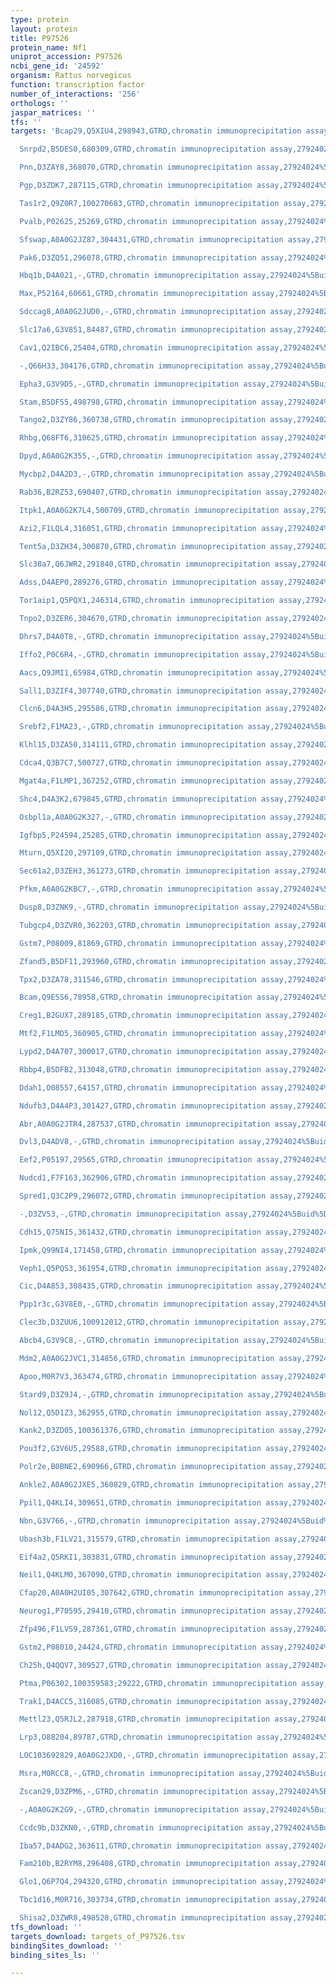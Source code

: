 ```yaml
---
type: protein
layout: protein
title: P97526
protein_name: Nf1
uniprot_accession: P97526
ncbi_gene_id: '24592'
organism: Rattus norvegicus
function: transcription factor
number_of_interactions: '256'
orthologs: ''
jaspar_matrices: ''
tfs: ''
targets: 'Bcap29,Q5XIU4,298943,GTRD,chromatin immunoprecipitation assay,27924024%5Buid%5D,No

  Snrpd2,B5DES0,680309,GTRD,chromatin immunoprecipitation assay,27924024%5Buid%5D,No

  Pnn,D3ZAY8,368070,GTRD,chromatin immunoprecipitation assay,27924024%5Buid%5D,No

  Pgp,D3ZDK7,287115,GTRD,chromatin immunoprecipitation assay,27924024%5Buid%5D,No

  Tas1r2,Q9Z0R7,100270683,GTRD,chromatin immunoprecipitation assay,27924024%5Buid%5D,No

  Pvalb,P02625,25269,GTRD,chromatin immunoprecipitation assay,27924024%5Buid%5D,No

  Sfswap,A0A0G2JZ87,304431,GTRD,chromatin immunoprecipitation assay,27924024%5Buid%5D,No

  Pak6,D3ZQ51,296078,GTRD,chromatin immunoprecipitation assay,27924024%5Buid%5D,No

  Hbq1b,D4A021,-,GTRD,chromatin immunoprecipitation assay,27924024%5Buid%5D,No

  Max,P52164,60661,GTRD,chromatin immunoprecipitation assay,27924024%5Buid%5D,No

  Sdccag8,A0A0G2JUD0,-,GTRD,chromatin immunoprecipitation assay,27924024%5Buid%5D,No

  Slc17a6,G3V851,84487,GTRD,chromatin immunoprecipitation assay,27924024%5Buid%5D,No

  Cav1,Q2IBC6,25404,GTRD,chromatin immunoprecipitation assay,27924024%5Buid%5D,No

  -,Q66H33,304176,GTRD,chromatin immunoprecipitation assay,27924024%5Buid%5D,No

  Epha3,G3V9D5,-,GTRD,chromatin immunoprecipitation assay,27924024%5Buid%5D,No

  Stam,B5DF55,498798,GTRD,chromatin immunoprecipitation assay,27924024%5Buid%5D,No

  Tango2,D3ZY86,360738,GTRD,chromatin immunoprecipitation assay,27924024%5Buid%5D,No

  Rhbg,Q68FT6,310625,GTRD,chromatin immunoprecipitation assay,27924024%5Buid%5D,No

  Dpyd,A0A0G2K355,-,GTRD,chromatin immunoprecipitation assay,27924024%5Buid%5D,No

  Mycbp2,D4A2D3,-,GTRD,chromatin immunoprecipitation assay,27924024%5Buid%5D,No

  Rab36,B2RZ53,690407,GTRD,chromatin immunoprecipitation assay,27924024%5Buid%5D,No

  Itpk1,A0A0G2K7L4,500709,GTRD,chromatin immunoprecipitation assay,27924024%5Buid%5D,No

  Azi2,F1LQL4,316051,GTRD,chromatin immunoprecipitation assay,27924024%5Buid%5D,No

  Tent5a,D3ZH34,300870,GTRD,chromatin immunoprecipitation assay,27924024%5Buid%5D,No

  Slc38a7,Q6JWR2,291840,GTRD,chromatin immunoprecipitation assay,27924024%5Buid%5D,No

  Adss,D4AEP0,289276,GTRD,chromatin immunoprecipitation assay,27924024%5Buid%5D,No

  Tor1aip1,Q5PQX1,246314,GTRD,chromatin immunoprecipitation assay,27924024%5Buid%5D,No

  Tnpo2,D3ZER6,304670,GTRD,chromatin immunoprecipitation assay,27924024%5Buid%5D,No

  Dhrs7,D4A0T8,-,GTRD,chromatin immunoprecipitation assay,27924024%5Buid%5D,No

  Iffo2,P0C6R4,-,GTRD,chromatin immunoprecipitation assay,27924024%5Buid%5D,No

  Aacs,Q9JMI1,65984,GTRD,chromatin immunoprecipitation assay,27924024%5Buid%5D,No

  Sall1,D3ZIF4,307740,GTRD,chromatin immunoprecipitation assay,27924024%5Buid%5D,No

  Clcn6,D4A3H5,295586,GTRD,chromatin immunoprecipitation assay,27924024%5Buid%5D,No

  Srebf2,F1MA23,-,GTRD,chromatin immunoprecipitation assay,27924024%5Buid%5D,No

  Klhl15,D3ZA50,314111,GTRD,chromatin immunoprecipitation assay,27924024%5Buid%5D,No

  Cdca4,Q3B7C7,500727,GTRD,chromatin immunoprecipitation assay,27924024%5Buid%5D,No

  Mgat4a,F1LMP1,367252,GTRD,chromatin immunoprecipitation assay,27924024%5Buid%5D,No

  Shc4,D4A3K2,679845,GTRD,chromatin immunoprecipitation assay,27924024%5Buid%5D,No

  Osbpl1a,A0A0G2K327,-,GTRD,chromatin immunoprecipitation assay,27924024%5Buid%5D,No

  Igfbp5,P24594,25285,GTRD,chromatin immunoprecipitation assay,27924024%5Buid%5D,No

  Mturn,Q5XI20,297109,GTRD,chromatin immunoprecipitation assay,27924024%5Buid%5D,No

  Sec61a2,D3ZEH3,361273,GTRD,chromatin immunoprecipitation assay,27924024%5Buid%5D,No

  Pfkm,A0A0G2KBC7,-,GTRD,chromatin immunoprecipitation assay,27924024%5Buid%5D,No

  Dusp8,D3ZNK9,-,GTRD,chromatin immunoprecipitation assay,27924024%5Buid%5D,No

  Tubgcp4,D3ZVR0,362203,GTRD,chromatin immunoprecipitation assay,27924024%5Buid%5D,No

  Gstm7,P08009,81869,GTRD,chromatin immunoprecipitation assay,27924024%5Buid%5D,No

  Zfand5,B5DF11,293960,GTRD,chromatin immunoprecipitation assay,27924024%5Buid%5D,No

  Tpx2,D3ZA78,311546,GTRD,chromatin immunoprecipitation assay,27924024%5Buid%5D,No

  Bcam,Q9ESS6,78958,GTRD,chromatin immunoprecipitation assay,27924024%5Buid%5D,No

  Creg1,B2GUX7,289185,GTRD,chromatin immunoprecipitation assay,27924024%5Buid%5D,No

  Mtf2,F1LMD5,360905,GTRD,chromatin immunoprecipitation assay,27924024%5Buid%5D,No

  Lypd2,D4A707,300017,GTRD,chromatin immunoprecipitation assay,27924024%5Buid%5D,No

  Rbbp4,B5DFB2,313048,GTRD,chromatin immunoprecipitation assay,27924024%5Buid%5D,No

  Ddah1,O08557,64157,GTRD,chromatin immunoprecipitation assay,27924024%5Buid%5D,No

  Ndufb3,D4A4P3,301427,GTRD,chromatin immunoprecipitation assay,27924024%5Buid%5D,No

  Abr,A0A0G2JTR4,287537,GTRD,chromatin immunoprecipitation assay,27924024%5Buid%5D,No

  Dvl3,D4ADV8,-,GTRD,chromatin immunoprecipitation assay,27924024%5Buid%5D,No

  Eef2,P05197,29565,GTRD,chromatin immunoprecipitation assay,27924024%5Buid%5D,No

  Nudcd1,F7F163,362906,GTRD,chromatin immunoprecipitation assay,27924024%5Buid%5D,No

  Spred1,Q3C2P9,296072,GTRD,chromatin immunoprecipitation assay,27924024%5Buid%5D,No

  -,D3ZV53,-,GTRD,chromatin immunoprecipitation assay,27924024%5Buid%5D,No

  Cdh15,Q75NI5,361432,GTRD,chromatin immunoprecipitation assay,27924024%5Buid%5D,No

  Ipmk,Q99NI4,171458,GTRD,chromatin immunoprecipitation assay,27924024%5Buid%5D,No

  Veph1,Q5PQS3,361954,GTRD,chromatin immunoprecipitation assay,27924024%5Buid%5D,No

  Cic,D4A853,308435,GTRD,chromatin immunoprecipitation assay,27924024%5Buid%5D,No

  Ppp1r3c,G3V8E0,-,GTRD,chromatin immunoprecipitation assay,27924024%5Buid%5D,No

  Clec3b,D3ZUU6,100912012,GTRD,chromatin immunoprecipitation assay,27924024%5Buid%5D,No

  Abcb4,G3V9C8,-,GTRD,chromatin immunoprecipitation assay,27924024%5Buid%5D,No

  Mdm2,A0A0G2JVC1,314856,GTRD,chromatin immunoprecipitation assay,27924024%5Buid%5D,No

  Apoo,M0R7V3,363474,GTRD,chromatin immunoprecipitation assay,27924024%5Buid%5D,No

  Stard9,D3Z9J4,-,GTRD,chromatin immunoprecipitation assay,27924024%5Buid%5D,No

  Nol12,Q5D1Z3,362955,GTRD,chromatin immunoprecipitation assay,27924024%5Buid%5D,No

  Kank2,D3ZD05,100361376,GTRD,chromatin immunoprecipitation assay,27924024%5Buid%5D,No

  Pou3f2,G3V6U5,29588,GTRD,chromatin immunoprecipitation assay,27924024%5Buid%5D,No

  Polr2e,B0BNE2,690966,GTRD,chromatin immunoprecipitation assay,27924024%5Buid%5D,No

  Ankle2,A0A0G2JXE5,360829,GTRD,chromatin immunoprecipitation assay,27924024%5Buid%5D,No

  Ppil1,Q4KLI4,309651,GTRD,chromatin immunoprecipitation assay,27924024%5Buid%5D,No

  Nbn,G3V766,-,GTRD,chromatin immunoprecipitation assay,27924024%5Buid%5D,No

  Ubash3b,F1LV21,315579,GTRD,chromatin immunoprecipitation assay,27924024%5Buid%5D,No

  Eif4a2,Q5RKI1,303831,GTRD,chromatin immunoprecipitation assay,27924024%5Buid%5D,No

  Neil1,Q4KLM0,367090,GTRD,chromatin immunoprecipitation assay,27924024%5Buid%5D,No

  Cfap20,A0A0H2UI05,307642,GTRD,chromatin immunoprecipitation assay,27924024%5Buid%5D,No

  Neurog1,P70595,29410,GTRD,chromatin immunoprecipitation assay,27924024%5Buid%5D,No

  Zfp496,F1LVS9,287361,GTRD,chromatin immunoprecipitation assay,27924024%5Buid%5D,No

  Gstm2,P08010,24424,GTRD,chromatin immunoprecipitation assay,27924024%5Buid%5D,No

  Ch25h,Q4QQV7,309527,GTRD,chromatin immunoprecipitation assay,27924024%5Buid%5D,No

  Ptma,P06302,100359583;29222,GTRD,chromatin immunoprecipitation assay,27924024%5Buid%5D,No

  Trak1,D4ACC5,316085,GTRD,chromatin immunoprecipitation assay,27924024%5Buid%5D,No

  Mettl23,Q5RJL2,287918,GTRD,chromatin immunoprecipitation assay,27924024%5Buid%5D,No

  Lrp3,O88204,89787,GTRD,chromatin immunoprecipitation assay,27924024%5Buid%5D,No

  LOC103692829,A0A0G2JXD0,-,GTRD,chromatin immunoprecipitation assay,27924024%5Buid%5D,No

  Msra,M0RCC8,-,GTRD,chromatin immunoprecipitation assay,27924024%5Buid%5D,No

  Zscan29,D3ZPM6,-,GTRD,chromatin immunoprecipitation assay,27924024%5Buid%5D,No

  -,A0A0G2K2G9,-,GTRD,chromatin immunoprecipitation assay,27924024%5Buid%5D,No

  Ccdc9b,D3ZKN0,-,GTRD,chromatin immunoprecipitation assay,27924024%5Buid%5D,No

  Iba57,D4ADG2,363611,GTRD,chromatin immunoprecipitation assay,27924024%5Buid%5D,No

  Fam210b,B2RYM8,296408,GTRD,chromatin immunoprecipitation assay,27924024%5Buid%5D,No

  Glo1,Q6P7Q4,294320,GTRD,chromatin immunoprecipitation assay,27924024%5Buid%5D,No

  Tbc1d16,M0R716,303734,GTRD,chromatin immunoprecipitation assay,27924024%5Buid%5D,No

  Shisa2,D3ZWR8,498528,GTRD,chromatin immunoprecipitation assay,27924024%5Buid%5D,No'
tfs_download: ''
targets_download: targets_of_P97526.tsv
bindingSites_download: ''
binding_sites_ls: ''

---
```

